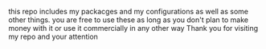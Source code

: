 this repo includes my packacges and my configurations as well as some other things.
you are free to use these as long as you don't plan to make money with it or use it commercially in any other way
Thank you for visiting my repo and your attention
